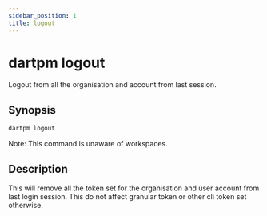 ```yaml
---
sidebar_position: 1
title: logout
---
```


# dartpm logout

Logout from all the organisation and account from last session.

## Synopsis
```bash
dartpm logout
```

Note: This command is unaware of workspaces.

## Description
This will remove all the token set for the organisation and user account from last login session. 
This do not affect granular token or other cli token set otherwise. 
